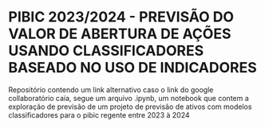 # PIBIC 2023/2024 - PREVISÃO DO VALOR DE ABERTURA DE AÇÕES USANDO CLASSIFICADORES BASEADO NO USO DE INDICADORES


Repositório contendo um link alternativo caso o link do google collaboratório caia, segue um arquivo .ipynb, 
um notebook que contem a exploração de previsão de um projeto de previsão de ativos com modelos classificadores para o pibic regente entre 2023 à 2024 
